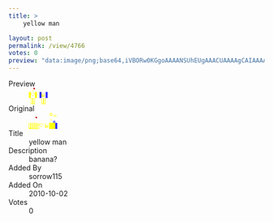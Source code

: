 ```yaml
---
title: >
    yellow man

layout: post
permalink: /view/4766
votes: 0
preview: "data:image/png;base64,iVBORw0KGgoAAAANSUhEUgAAACUAAAAgCAIAAAAaMSbnAAAABnRSTlMA/wD/AP5AXyvrAAAAuUlEQVRIie1WUQ6AIAgN1o3q/ieoK2Efbi4NxBSrNd8XEfKCeBQ4R5OAHdAbixxzF2iVyIDPsKwAyPSzB9j6MHu3CZ+oz/u7jNIs+HsVDc6V0KAUs64Q7G2LcrExtvOix7+sd38ZOkZcTHXyplwlYKYB1Yibs4onLZXW17hfcs/H6o8uL9KGbJIroFrJKy15Wg/SPqtDIiR9Prsj+R5hrHGKnSr041/6fxl8g2/w/Yvvuq9RsAuhHD8AnVkt12tGJIAAAAAASUVORK5CYII="
---
```

<dl class="side-by-side">
<dt>Preview</dt>
<dd>
    <img class="preview" src="data:image/png;base64,iVBORw0KGgoAAAANSUhEUgAAACUAAAAgCAIAAAAaMSbnAAAABnRSTlMA/wD/AP5AXyvrAAAAuUlEQVRIie1WUQ6AIAgN1o3q/ieoK2Efbi4NxBSrNd8XEfKCeBQ4R5OAHdAbixxzF2iVyIDPsKwAyPSzB9j6MHu3CZ+oz/u7jNIs+HsVDc6V0KAUs64Q7G2LcrExtvOix7+sd38ZOkZcTHXyplwlYKYB1Yibs4onLZXW17hfcs/H6o8uL9KGbJIroFrJKy15Wg/SPqtDIiR9Prsj+R5hrHGKnSr041/6fxl8g2/w/Yvvuq9RsAuhHD8AnVkt12tGJIAAAAAASUVORK5CYII=">
</dd>
<dt>Original</dt>
<dd>
    <img class="preview" src="data:image/png;base64,iVBORw0KGgoAAAANSUhEUgAAAEAAAAAgCAYAAACinX6EAAAApUlEQVR42u2YUQ6AIAxDuRP3v4F3mvwYzYIMEFHWNjYREz942SY1BOr/EkmXMhyA0poA0AG4B2TNAFYI+pCcri1BP0wA6FXAfqDmnwU45dFDEUlQp2IUuRoSQO6eALxH4mEtoL+vT9czkl7JzUDeAlALxoJGAKsBaN2s9QwSgIsW6B1yy1dAzwzQG3cBoDa85N53A6A14RHAVwDu/qnDnARHejUAO6osnwAuUfuiAAAAAElFTkSuQmCC">
</dd>
<dt>Title</dt>
<dd>yellow man</dd>
<dt>Description</dt>
<dd>banana?</dd>
<dt>Added By</dt>
<dd>sorrow115</dd>
<dt>Added On</dt>
<dd>2010-10-02</dd>
<dt>Votes</dt>
<dd>0</dd>
</dl>
